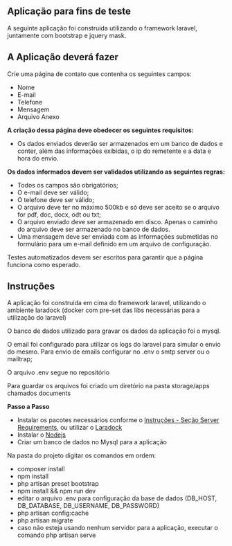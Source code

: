 ## Aplicação para fins de teste

A seguinte aplicação foi construida utilizando o framework laravel, juntamente com bootstrap e jquery mask.

## A Aplicação deverá fazer

Crie uma página de contato que contenha os seguintes campos:

- Nome
- E-mail
- Telefone
- Mensagem
- Arquivo Anexo

**A criação dessa página deve obedecer os seguintes requisitos:**

- Os dados enviados deverão ser armazenados em um banco de dados e conter, além das informações exibidas, o ip do remetente e a data e hora do envio.

**Os dados informados devem ser validados utilizando as seguintes regras:**

- Todos os campos são obrigatórios;
- O e-mail deve ser válido;
- O telefone deve ser válido;
- O arquivo deve ter no máximo 500kb e só deve ser aceito se o arquivo for pdf, doc, docx, odt ou txt;
- O arquivo enviado deve ser armazenado em disco. Apenas o caminho do arquivo deve ser armazenado no banco de dados.
- Uma mensagem deve ser enviada com as informações submetidas no formulário para um e-mail definido em um arquivo de configuração.

Testes automatizados devem ser escritos para garantir que a página funciona como esperado.


## Instruções

A aplicação foi construida em cima do framework laravel, utilizando o ambiente laradock (docker com pre-set das libs necessárias para a utilização do laravel)

O banco de dados utilizado para  gravar os dados da aplicação foi o mysql.

O email foi configurado para utilizar os logs do laravel para simular o envio do mesmo. Para envio de emails configurar no .env o smtp server ou o mailtrap;

O arquivo .env segue no repositório

Para guardar os arquivos foi criado um diretório na pasta storage/apps chamados documents

**Passo a Passo** 
- Instalar os pacotes necessários conforme o [Instruções - Seção Server Requirements](https://laravel.com/docs/6.x), ou utilizar o [Laradock](https://laradock.io/)
- Instalar o [Nodejs](https://nodejs.org/en/download/) 
- Criar um banco de dados no Mysql para a aplicação

Na pasta do projeto digitar os comandos em ordem:
- composer install
- npm install
- php artisan preset bootstrap
- npm install && npm run dev
- editar o arquivo .env para configuração da base de dados (DB_HOST, DB_DATABASE, DB_USERNAME, DB_PASSWORD)
- php artisan config:cache
- php artisan migrate
- caso não esteja usando nenhum servidor para a aplicação, executar o comando php artisan serve
